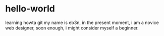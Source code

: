 # hello-world
learning howta git
my name is eb3n, in the present moment, i am a novice web designer, soon enough, i might consider myself a beginner.
